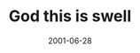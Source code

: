 ---
layout: base.njk
title : 'God this is swell' 
view_title : 'God this is swell' 
year : '2001' 
date : '2001-06-28' 
img_file : '/drawing/gthisisswell.png' 
html_file : 'gthisswell' 
next_html : 'sentflowers.html' 
year_order : '134' 
permalink : "title/{{html_file}}.html"
---